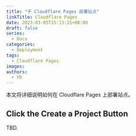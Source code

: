 ```yaml
---
title: "于 Cloudflare Pages 部署站点"
linkTitle: Cloudflare Pages
date: 2023-03-05T15:13:21+08:00
draft: false
series:
  - Docs
categories:
  - Deployment
tags:
  - Cloudflare Pages
images:
authors:
  - hb
---
```


本文将详细说明如何在 Cloudflare Pages 上部署站点。

<!--more-->

## Click the Create a Project Button

TBD.
